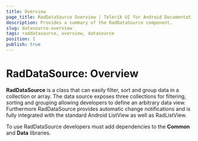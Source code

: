 ```yaml
---
title: Overview
page_title: RadDataSource Overview | Telerik UI for Android Documentation
description: Provides a summary of the RadDataSource component.
slug: datasource-overview
tags: raddatasource, overview, datasource
position: 1
publish: true
---
```


# RadDataSource: Overview

**RadDataSource** is a class that can easily filter, sort and group data in a collection or array. The data source exposes three collections for filtering, sorting and grouping allowing developers to define
an arbitrary data view. Furthermore RadDataSource provides automatic change notifications and is fully integrated with the standard Android ListView as well as RadListView.

To use RadDataSource developers must add dependencies to the **Common** and **Data** libraries.
